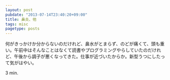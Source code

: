 ```yaml
---
layout: post
pubdate: "2013-07-14T23:40:20+09:00"
title: 鼻炎、他
tags: misc
pagetype: posts
---
```

何がきっかけか分からないのだけれど、鼻水がとまらず、のどが痛くて、頭も重い。午前中はそんなことはなくて読書やプログラミングやらしていたのだけれど、午後から調子が悪くなってきた。仕事が近づいたからか。新型うつにしたって気がはやい。

3 min.
